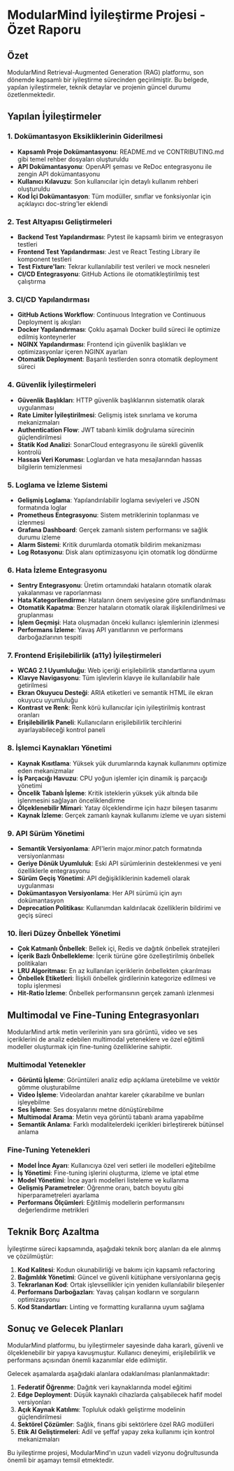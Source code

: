 # ModularMind İyileştirme Projesi - Özet Raporu

## Özet

ModularMind Retrieval-Augmented Generation (RAG) platformu, son dönemde kapsamlı bir iyileştirme sürecinden geçirilmiştir. Bu belgede, yapılan iyileştirmeler, teknik detaylar ve projenin güncel durumu özetlenmektedir.

## Yapılan İyileştirmeler

### 1. Dokümantasyon Eksikliklerinin Giderilmesi

- **Kapsamlı Proje Dokümantasyonu**: README.md ve CONTRIBUTING.md gibi temel rehber dosyaları oluşturuldu
- **API Dokümantasyonu**: OpenAPI şeması ve ReDoc entegrasyonu ile zengin API dokümantasyonu
- **Kullanıcı Kılavuzu**: Son kullanıcılar için detaylı kullanım rehberi oluşturuldu
- **Kod İçi Dokümantasyon**: Tüm modüller, sınıflar ve fonksiyonlar için açıklayıcı doc-string'ler eklendi

### 2. Test Altyapısı Geliştirmeleri

- **Backend Test Yapılandırması**: Pytest ile kapsamlı birim ve entegrasyon testleri
- **Frontend Test Yapılandırması**: Jest ve React Testing Library ile komponent testleri
- **Test Fixture'ları**: Tekrar kullanılabilir test verileri ve mock nesneleri
- **CI/CD Entegrasyonu**: GitHub Actions ile otomatikleştirilmiş test çalıştırma

### 3. CI/CD Yapılandırması

- **GitHub Actions Workflow**: Continuous Integration ve Continuous Deployment iş akışları
- **Docker Yapılandırması**: Çoklu aşamalı Docker build süreci ile optimize edilmiş konteynerler
- **NGINX Yapılandırması**: Frontend için güvenlik başlıkları ve optimizasyonlar içeren NGINX ayarları
- **Otomatik Deployment**: Başarılı testlerden sonra otomatik deployment süreci

### 4. Güvenlik İyileştirmeleri

- **Güvenlik Başlıkları**: HTTP güvenlik başlıklarının sistematik olarak uygulanması
- **Rate Limiter İyileştirilmesi**: Gelişmiş istek sınırlama ve koruma mekanizmaları
- **Authentication Flow**: JWT tabanlı kimlik doğrulama sürecinin güçlendirilmesi
- **Statik Kod Analizi**: SonarCloud entegrasyonu ile sürekli güvenlik kontrolü
- **Hassas Veri Koruması**: Loglardan ve hata mesajlarından hassas bilgilerin temizlenmesi

### 5. Loglama ve İzleme Sistemi

- **Gelişmiş Loglama**: Yapılandırılabilir loglama seviyeleri ve JSON formatında loglar
- **Prometheus Entegrasyonu**: Sistem metriklerinin toplanması ve izlenmesi
- **Grafana Dashboard**: Gerçek zamanlı sistem performansı ve sağlık durumu izleme
- **Alarm Sistemi**: Kritik durumlarda otomatik bildirim mekanizması
- **Log Rotasyonu**: Disk alanı optimizasyonu için otomatik log döndürme

### 6. Hata İzleme Entegrasyonu

- **Sentry Entegrasyonu**: Üretim ortamındaki hataların otomatik olarak yakalanması ve raporlanması
- **Hata Kategorilendirme**: Hataların önem seviyesine göre sınıflandırılması
- **Otomatik Kapatma**: Benzer hataların otomatik olarak ilişkilendirilmesi ve gruplanması
- **İşlem Geçmişi**: Hata oluşmadan önceki kullanıcı işlemlerinin izlenmesi
- **Performans İzleme**: Yavaş API yanıtlarının ve performans darboğazlarının tespiti

### 7. Frontend Erişilebilirlik (a11y) İyileştirmeleri

- **WCAG 2.1 Uyumluluğu**: Web içeriği erişilebilirlik standartlarına uyum
- **Klavye Navigasyonu**: Tüm işlevlerin klavye ile kullanılabilir hale getirilmesi
- **Ekran Okuyucu Desteği**: ARIA etiketleri ve semantik HTML ile ekran okuyucu uyumluluğu
- **Kontrast ve Renk**: Renk körü kullanıcılar için iyileştirilmiş kontrast oranları
- **Erişilebilirlik Paneli**: Kullanıcıların erişilebilirlik tercihlerini ayarlayabileceği kontrol paneli

### 8. İşlemci Kaynakları Yönetimi

- **Kaynak Kısıtlama**: Yüksek yük durumlarında kaynak kullanımını optimize eden mekanizmalar
- **İş Parçacığı Havuzu**: CPU yoğun işlemler için dinamik iş parçacığı yönetimi
- **Öncelik Tabanlı İşleme**: Kritik isteklerin yüksek yük altında bile işlenmesini sağlayan önceliklendirme
- **Ölçeklenebilir Mimari**: Yatay ölçeklendirme için hazır bileşen tasarımı
- **Kaynak İzleme**: Gerçek zamanlı kaynak kullanımı izleme ve uyarı sistemi

### 9. API Sürüm Yönetimi

- **Semantik Versiyonlama**: API'lerin major.minor.patch formatında versiyonlanması
- **Geriye Dönük Uyumluluk**: Eski API sürümlerinin desteklenmesi ve yeni özelliklerle entegrasyonu
- **Sürüm Geçiş Yönetimi**: API değişikliklerinin kademeli olarak uygulanması
- **Dokümantasyon Versiyonlama**: Her API sürümü için ayrı dokümantasyon
- **Deprecation Politikası**: Kullanımdan kaldırılacak özelliklerin bildirimi ve geçiş süreci

### 10. İleri Düzey Önbellek Yönetimi

- **Çok Katmanlı Önbellek**: Bellek içi, Redis ve dağıtık önbellek stratejileri
- **İçerik Bazlı Önbellekleme**: İçerik türüne göre özelleştirilmiş önbellek politikaları
- **LRU Algoritması**: En az kullanılan içeriklerin önbellekten çıkarılması
- **Önbellek Etiketleri**: İlişkili önbellek girdilerinin kategorize edilmesi ve toplu işlenmesi
- **Hit-Ratio İzleme**: Önbellek performansının gerçek zamanlı izlenmesi

## Multimodal ve Fine-Tuning Entegrasyonları

ModularMind artık metin verilerinin yanı sıra görüntü, video ve ses içeriklerini de analiz edebilen multimodal yeteneklere ve özel eğitimli modeller oluşturmak için fine-tuning özelliklerine sahiptir.

### Multimodal Yetenekler

- **Görüntü İşleme**: Görüntüleri analiz edip açıklama üretebilme ve vektör gömme oluşturabilme
- **Video İşleme**: Videolardan anahtar kareler çıkarabilme ve bunları işleyebilme
- **Ses İşleme**: Ses dosyalarını metne dönüştürebilme
- **Multimodal Arama**: Metin veya görüntü tabanlı arama yapabilme
- **Semantik Anlama**: Farklı modalitelerdeki içerikleri birleştirerek bütünsel anlama

### Fine-Tuning Yetenekleri

- **Model İnce Ayarı**: Kullanıcıya özel veri setleri ile modelleri eğitebilme
- **İş Yönetimi**: Fine-tuning işlerini oluşturma, izleme ve iptal etme
- **Model Yönetimi**: İnce ayarlı modelleri listeleme ve kullanma
- **Gelişmiş Parametreler**: Öğrenme oranı, batch boyutu gibi hiperparametreleri ayarlama
- **Performans Ölçümleri**: Eğitilmiş modellerin performansını değerlendirme metrikleri

## Teknik Borç Azaltma

İyileştirme süreci kapsamında, aşağıdaki teknik borç alanları da ele alınmış ve çözülmüştür:

1. **Kod Kalitesi**: Kodun okunabilirliği ve bakımı için kapsamlı refactoring
2. **Bağımlılık Yönetimi**: Güncel ve güvenli kütüphane versiyonlarına geçiş
3. **Tekrarlanan Kod**: Ortak işlevsellikler için yeniden kullanılabilir bileşenler
4. **Performans Darboğazları**: Yavaş çalışan kodların ve sorguların optimizasyonu
5. **Kod Standartları**: Linting ve formatting kurallarına uyum sağlama

## Sonuç ve Gelecek Planları

ModularMind platformu, bu iyileştirmeler sayesinde daha kararlı, güvenli ve ölçeklenebilir bir yapıya kavuşmuştur. Kullanıcı deneyimi, erişilebilirlik ve performans açısından önemli kazanımlar elde edilmiştir.

Gelecek aşamalarda aşağıdaki alanlara odaklanılması planlanmaktadır:

1. **Federatif Öğrenme**: Dağıtık veri kaynaklarında model eğitimi
2. **Edge Deployment**: Düşük kaynaklı cihazlarda çalışabilecek hafif model versiyonları
3. **Açık Kaynak Katılımı**: Topluluk odaklı geliştirme modelinin güçlendirilmesi
4. **Sektörel Çözümler**: Sağlık, finans gibi sektörlere özel RAG modülleri
5. **Etik AI Geliştirmeleri**: Adil ve şeffaf yapay zeka kullanımı için kontrol mekanizmaları

Bu iyileştirme projesi, ModularMind'ın uzun vadeli vizyonu doğrultusunda önemli bir aşamayı temsil etmektedir.